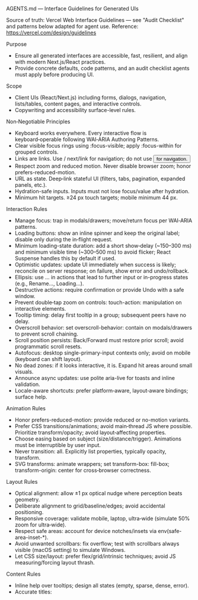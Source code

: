 AGENTS.md — Interface Guidelines for Generated UIs

Source of truth: Vercel Web Interface Guidelines — see "Audit Checklist" and patterns below adapted for agent use. Reference: https://vercel.com/design/guidelines

Purpose

- Ensure all generated interfaces are accessible, fast, resilient, and align with modern Next.js/React practices.
- Provide concrete defaults, code patterns, and an audit checklist agents must apply before producing UI.

Scope

- Client UIs (React/Next.js) including forms, dialogs, navigation, lists/tables, content pages, and interactive controls.
- Copywriting and accessibility surface-level rules.

Non‑Negotiable Principles

- Keyboard works everywhere. Every interactive flow is keyboard‑operable following WAI‑ARIA Authoring Patterns.
- Clear visible focus rings using :focus-visible; apply :focus-within for grouped controls.
- Links are links. Use <a> / next/link for navigation; do not use <button> for navigation.
- Respect zoom and reduced motion. Never disable browser zoom; honor prefers-reduced-motion.
- URL as state. Deep‑link stateful UI (filters, tabs, pagination, expanded panels, etc.).
- Hydration-safe inputs. Inputs must not lose focus/value after hydration.
- Minimum hit targets. ≥24 px touch targets; mobile minimum 44 px.

Interaction Rules

- Manage focus: trap in modals/drawers; move/return focus per WAI‑ARIA patterns.
- Loading buttons: show an inline spinner and keep the original label; disable only during the in‑flight request.
- Minimum loading-state duration: add a short show‑delay (~150–300 ms) and minimum visible time (~300–500 ms) to avoid flicker; React Suspense handles this by default if used.
- Optimistic updates: update UI immediately when success is likely; reconcile on server response; on failure, show error and undo/rollback.
- Ellipsis: use … in actions that lead to further input or in-progress states (e.g., Rename…, Loading…).
- Destructive actions: require confirmation or provide Undo with a safe window.
- Prevent double‑tap zoom on controls: touch-action: manipulation on interactive elements.
- Tooltip timing: delay first tooltip in a group; subsequent peers have no delay.
- Overscroll behavior: set overscroll-behavior: contain on modals/drawers to prevent scroll chaining.
- Scroll position persists: Back/Forward must restore prior scroll; avoid programmatic scroll resets.
- Autofocus: desktop single-primary-input contexts only; avoid on mobile (keyboard can shift layout).
- No dead zones: if it looks interactive, it is. Expand hit areas around small visuals.
- Announce async updates: use polite aria-live for toasts and inline validation.
- Locale-aware shortcuts: prefer platform‑aware, layout‑aware bindings; surface help.

Animation Rules

- Honor prefers-reduced-motion: provide reduced or no-motion variants.
- Prefer CSS transitions/animations; avoid main‑thread JS where possible. Prioritize transform/opacity; avoid layout‑affecting properties.
- Choose easing based on subject (size/distance/trigger). Animations must be interruptible by user input.
- Never transition: all. Explicitly list properties, typically opacity, transform.
- SVG transforms: animate <g> wrappers; set transform-box: fill-box; transform-origin: center for cross‑browser correctness.

Layout Rules

- Optical alignment: allow ±1 px optical nudge where perception beats geometry.
- Deliberate alignment to grid/baseline/edges; avoid accidental positioning.
- Responsive coverage: validate mobile, laptop, ultra‑wide (simulate 50% zoom for ultra‑wide).
- Respect safe areas: account for device notches/insets via env(safe-area-inset-\*).
- Avoid unwanted scrollbars: fix overflow; test with scrollbars always visible (macOS setting) to simulate Windows.
- Let CSS size/layout: prefer flex/grid/intrinsic techniques; avoid JS measuring/forcing layout thrash.

Content Rules

- Inline help over tooltips; design all states (empty, sparse, dense, error).
- Accurate titles: <title> reflects current context; headings are hierarchical (h1–h6) with anchored headings (scroll-margin-top).
- Typography: curly quotes (“ ”), tabular nums for comparisons; avoid widows/orphans where practical.
- Redundant status cues: never rely on color alone; include text labels.
- Icon-only buttons: include descriptive aria-label.
- Semantics before ARIA: prefer native <button>, <a>, <label>, <table> with accurate accessible names; hide decoration with aria-hidden.
- Skip link: provide "Skip to content" before main.
- Non‑breaking spaces for glued terms and units (e.g., 10\u00A0MB, ⌘\u00A0+\u00A0K).
- Locale aware formats: dates, times, numbers; prefer language detection (Accept-Language, navigator.languages) over IP.

Forms Rules

- Enter submits when a single text input is focused (or on last control for multi‑control forms). In <textarea>, Cmd/Ctrl+Enter submits; Enter inserts newline.
- Every control has a <label> or associated label; clicking label focuses its control. Merge label and control into one generous hit target.
- Submission: keep submit enabled until submission starts; then disable during in‑flight; include idempotency key; show spinner.
- Do not block typing: validate and show feedback; allow any input even for numeric fields and show errors.
- Do not pre‑disable submit: allow submit to surface validation.
- Errors appear next to their fields; on submit, focus the first error.
- Autocomplete and name attributes set for autofill; selectively disable spellcheck for emails, codes, usernames.
- Correct input types and inputmode for keyboards/validation; placeholders end with ellipsis and show example pattern.
- Warn on unsaved changes before navigation.
- Password managers and 2FA: allow paste for one‑time codes; avoid reserved names for non‑auth inputs; use autocomplete tokens (e.g., one-time-code).

Performance Rules

- Test across device/browser matrix (iOS Low Power Mode, macOS Safari). Disable extensions when measuring.
- Track re‑renders; keep controlled loops cheap; prefer uncontrolled inputs when practical.
- Throttle in profiling; batch layout reads/writes; minimize reflows/repaints.
- Latency budgets: POST/PATCH/DELETE < 500 ms.
- Large lists: virtualize (e.g., content-visibility: auto or virtualization libraries).
- Images: preload above‑the‑fold only; lazy‑load the rest; set explicit width/height to avoid CLS.
- Fonts: preload critical text; subset via unicode-range; limit variable axes.
- Networking: preconnect to origins (with crossorigin when needed).
- Offload long tasks to Web Workers; avoid main‑thread blocking work.

Design Rules

- Layered shadows: ambient + direct layers; crisp borders; semi‑transparent borders improve edge clarity.
- Radii: child radius ≤ parent radius; concentric so curves align.
- Hue consistency: tint borders/shadows/text toward background hue.
- Accessible charts: color‑blind‑friendly palettes.
- Contrast: prefer APCA; interaction states increase contrast vs rest state.
- Browser UI theming: <meta name="theme-color" content="#000000"> aligns browser theme; set color-scheme appropriately (e.g., dark) so scrollbars/device UI match.
- Text transforms can affect anti‑aliasing; prefer animating a wrapper; if artifacts persist, promote to layer (e.g., will-change: transform) judiciously.
- Avoid gradient banding (use masks/dithering if needed).

Next.js/React Defaults (Agent Implementations)

- Use next/link for navigation; never a button for routing. Preserve standard behaviors (Cmd/Ctrl+Click, middle‑click, context menu open in new tab).
- Use React.Suspense for spinners with small delays to avoid flicker; streaming routes where appropriate.
- Persist state in URL with reliable helpers (e.g., search param hooks) for tabs, filters, pagination, expanded panels.
- Add <title> and metadata per route; ensure accurate page titles on stateful pages.
- Use CSS for animations (transform/opacity). Guard with @media (prefers-reduced-motion: reduce).
- For modals/drawers: trap focus, restore focus on close, aria-modal, role="dialog", overscroll-behavior: contain, inert siblings where supported.
- For toasts/inline validation: aria-live="polite"; avoid disruptive assertive unless necessary.
- Ensure input font-size ≥ 16 px on mobile, or set viewport <meta> to avoid iOS zoom; prefer proper sizing.

Required CSS/ARIA Patterns (Drop‑in)

1. Focus rings and focus within

```css
/* Visible focus rings */
:focus-visible {
  outline: 2px solid var(--focus-color, #3b82f6);
  outline-offset: 2px;
}

/* Grouped controls */
.has-focus-within:focus-within {
  box-shadow: 0 0 0 2px var(--focus-color, #3b82f6);
}
```

2. Touch and tap hygiene

```css
button,
[role="button"],
a,
input,
select,
textarea {
  touch-action: manipulation;
  -webkit-tap-highlight-color: rgba(0, 0, 0, 0);
}

/* Minimum hit targets (example) */
.tap-target {
  min-width: 44px;
  min-height: 44px;
}
```

3. Reduced motion guard

```css
@media (prefers-reduced-motion: reduce) {
  * {
    animation: none !important;
    transition: none !important;
    scroll-behavior: auto !important;
  }
}
```

4. Dialog basics

```tsx
// Example with @radix-ui/react-dialog or native <dialog>
// Required: focus trap, initial focus, return focus, aria-modal, role="dialog"
```

5. Loading button pattern

```tsx
type LoadingButtonProps = React.ButtonHTMLAttributes<HTMLButtonElement> & {
  isLoading?: boolean;
};

export function LoadingButton({
  isLoading,
  children,
  disabled,
  ...props
}: LoadingButtonProps) {
  return (
    <button
      aria-busy={isLoading || undefined}
      disabled={isLoading || disabled}
      {...props}
    >
      {isLoading && <span className="spinner" aria-hidden="true" />}
      <span>{children}</span>
    </button>
  );
}
```

6. Live region for async updates

```html
<div aria-live="polite" aria-atomic="true" id="live-region"></div>
```

Copywriting Rules (Agent‑Generated Text)

- Active voice; action‑oriented labels; be clear and concise; use Title Case for headings and buttons.
- Prefer & over and. Keep nouns/terms consistent; write in second person.
- Use consistent placeholders (YOUR_API_TOKEN_HERE; numbers 0123456789). Use numerals for counts.
- Separate numbers and units with a non‑breaking space (10\u00A0MB). Stay consistent with currency formatting within a context (0 or 2 decimals).
- Default to positive, solution‑oriented error copy and include exits/remedies.

Link vs Button Decision

- Use <a>/<Link> for navigation between locations or changing URL.
- Use <button> to perform in‑place actions that do not navigate.

Preflight QA Checklist (Must Pass Before Output)

- Keyboard operability for all flows; visible :focus-visible rings; modals trap/restore focus.
- All navigation uses <a>/<Link>; middle‑click/Cmd+Click open in a new tab.
- Hit targets respect ≥24 px (≥44 px mobile) and have no dead zones.
- URL reflects state (tabs/filters/pagination/expanded panels); supports Back/Forward and share/refresh.
- Loading states use delays/min durations; loading buttons keep their labels and show spinners.
- Destructive actions require confirmation or offer Undo.
- Tooltips are delayed for the first in a group; remove delay for subsequent peers.
- Inputs are hydration‑safe; mobile input font-size ≥16 px (or suitable viewport settings).
- Forms: labels bound; Enter/Cmd+Enter behavior correct; submit enabled until in‑flight; idempotency applied.
- Validation: inline errors next to fields; focus first error on submit; aria-live announcements present.
- Semantics: headings hierarchical; skip link present; icon‑only buttons have aria-label; decorative icons are aria-hidden.
- Animations: respect prefers‑reduced‑motion; only transform/opacity; never transition: all.
- Layout: overflow managed; scrollbars don’t appear accidentally; safe areas respected; responsive across breakpoints.
- Performance: image dimensions set; above‑the‑fold media preloaded sparingly; large lists virtualized; preconnect used appropriately.
- Design: layered shadows, crisp borders, nested radii; interaction states increase contrast; theme-color and color-scheme set appropriately.
- Copy: second person, active voice, concise; numerals for counts; correct placeholders; non‑breaking spaces for units.
- Accessibility tree: accurate names/roles/states; test with screen reader quick checks.
- Locale: date/time/number formatting respects user locale; shortcuts localized/platform‑aware.

Notes for Reviewers

- Prefer minimal changes that bring an implementation into compliance over large refactors.
- If deviating from a rule, include a short rationale in PR description.

Reference

- Vercel Web Interface Guidelines: https://vercel.com/design/guidelines
